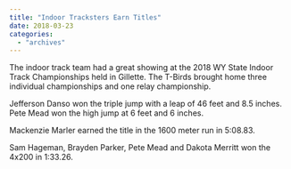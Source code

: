 ```yaml
---
title: "Indoor Tracksters Earn Titles"
date: 2018-03-23
categories: 
  - "archives"
---
```


The indoor track team had a great showing at the 2018 WY State Indoor Track Championships held in Gillette. The T-Birds brought home three individual championships and one relay championship.

Jefferson Danso won the triple jump with a leap of 46 feet and 8.5 inches. Pete Mead won the high jump at 6 feet and 6 inches.

Mackenzie Marler earned the title in the 1600 meter run in 5:08.83.

Sam Hageman, Brayden Parker, Pete Mead and Dakota Merritt won the 4x200 in 1:33.26.
